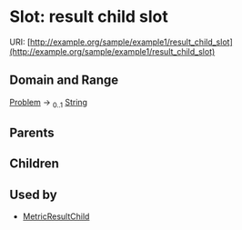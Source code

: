 
# Slot: result child slot



URI: [http://example.org/sample/example1/result_child_slot](http://example.org/sample/example1/result_child_slot)


## Domain and Range

[Problem](Problem.md) &#8594;  <sub>0..1</sub> [String](types/String.md)

## Parents


## Children


## Used by

 * [MetricResultChild](MetricResultChild.md)
